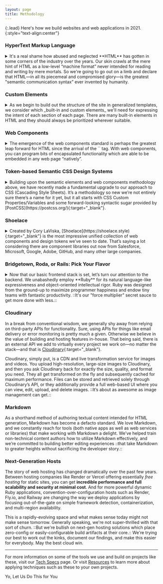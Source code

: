 ```yaml
---
layout: page
title: Methodology
---
```


{:.lead}
Here's how we build websites and web applications in 2021.
{:style="text-align:center"}

### HyperText Markup Language

<details markdown="block">
  <summary markdown="span">
  It's a real shame how abused and neglected **HTML** has gotten in some corners of the industry over the years. Our skin crawls at the mere hint of HTML as a low-level “machine format” never intended for reading and writing by mere mortals. So we're going to go out on a limb and declare that HTML—in all its piecemeal and compromised glory—is the greatest "semantic communication syntax” ever invented by humanity.
  </summary>

  Despite its many critics, HTML has not only survived against the onslaught of numerous competing systems over its 30+ year history, it has so solidly established itself as a universal and boundary-defying cultural treasure that we have no doubt ::HTML will still be with us 100 years from now.::

  We prize and value HTML. Everything starts with HTML. Before we consider what CSS or JS frameworks to use, what build tooling to introduce, where to store and retrieve data, how to deploy the final product, and so forth, we start with the breadth of meaning and functionality we wish to express through HTML. It’s the _baseplate_ of all web development.
</details>

### Custom Elements

<details markdown="block">
  <summary markdown="span">
  As we begin to build out the structure of the site in generalized templates, we consider which _built-in and custom elements_ we'll need for expressing the intent of each section of each page. There are many built-in elements in HTML and they should always be prioritized wherever suitable.
  </summary>

  `<nav>` for a navbar. `<h1>` for a primary heading. `<article>` to represent a unit of content.  But for situations where a custom element is required, we will liberally define and use those throughout our projects—tag names such as `<layout-column>`, `<ui-label>`, `<footer-inner>`, or `<main-content>`.

  We’ve essentially stopped using `<div>` and `<span>` in all projects going forward because they convey no semantic meaning and serve no useful purpose in an era when ::custom elements are baked into the fabric of the HTML standard.:: In case there’s any confusion, we’re _not_ talking about web components (yet). In our lexicon, custom elements are HTML-only tags which _optionally_ can be used for styling via CSS or scripting via JavaScript. In the case of the latter, read on…
</details>

### Web Components

<details markdown="block">
  <summary markdown="span">
  The emergence of the web components standard is perhaps the greatest leap forward for HTML since the arrival of the `<img>` tag. With web components, you can program bits of encapsulated functionality which are able to be embedded in any web page “natively”.
  </summary>

  For example, HTML provides a `<textarea>` tag. But anyone could write their own `<fancy-textarea>` tag which uses either `<textarea>` under the hood or offers a bespoke editor built out of other HTML/CSS/JavaScript primitives. To you, the downstream HTML author, it doesn’t matter. Use `<textarea>` or `<fancy-textarea>` or `<super-dee-dooper-textarea>` because of the capability each component affords, not because of its implementation details.

  Some legacy JavaScript component libraries such as **React** have struggled to fully embrace and encorporate web components. ::That's on them, not a knock against the web components spec.:: We choose to utilize newer, lightweight libraries which take full advantage of web components and well as other modern patterns such as signals.

  We sometimes may opt to write frontend code in a Ruby-derived syntax with 1:1 transpilation provided by [Ruby2JS](https://www.ruby2js.com){:target="_blank"}. Because there’s no runtime required, the output JavaScript looks much the same as if we hand-coded it ourselves. Pretty neat! (See our [Tech Specs](/tech/) page for further details.)
</details>

### Token-based Semantic CSS Design Systems

<details markdown="block">
  <summary markdown="span">
  Building upon the semantic elements and web components methodology above, we have recently made a fundamental upgrade to our approach to CSS (Cascading Style Sheets). It’s a methodology so new we’re not entirely sure there’s a name for it yet, but it all starts with CSS Custom Properties/Variables and some forward-looking syntactic sugar provided by [PostCSS](https://postcss.org/){:target="_blank"}.
  </summary>

  We start by defining a series of “tokens” as custom properties defined on `:root` in a global stylesheet. We often co-mingle them with tokens imported from a library such as [Open Props](https://open-props.style) or [Shoelace](https://shoelace.style) (more on that below). Example tokens might be `--base-font-size: 125%`, `--primary-color: #ff6f59`, or `--max-content-width: 50rem`. We even create tokens for responsive breakpoints (not yet browser-native, but enabled by PostCSS). You can see these sorts of `:root`-based design tokens on this very website by opening your developer inspector.

  After a basic design system is in place, we begin creating styles using only element names as selectors. `section`, `p`, `a`, `main`, etc.—as well as custom elements such as `navbar-inner`. We use classes sparingly (no `.foo.bar .baz` here!) while readily reaching for attribute selectors, especially for custom elements, e.g. `sl-input[size="medium"]`. Occasionally we might override design tokens for particular element scopes, or within responsive media queries. In addition, when using web components which offer CSS Shadow Parts for advanced styling, we’ll use those as well when strictly necessary (`sl-dialog::part(title)` for example).

  This combination of CSS Variables, element/attribute selectors, and the mechanisms provided by Shadow DOM + Parts has resulted in a ::shocking reduction in the amount of CSS we write as well as import.:: In the past you couldn’t do much quickly without reaching for something like Bootstrap. Lately that would be the main selling point of Tailwind. ([Er, use with extreme caution!](https://www.spicyweb.dev/why-tailwind-isnt-for-me/){:target="_blank"}). However, we increasingly find ourselves not needing any “CSS framework” at all…only some simple boilerplate and typically a web component-based UI library such as **Shoelace**.
</details>

### Shoelace

<details markdown="block">
  <summary markdown="span">
  Created by Cory LaViska, [Shoelace](https://shoelace.style){:target="_blank"} is the most impressive unified collection of web components and design tokens we’ve seen to date. That’s saying a lot considering there are component libraries out now from Salesforce, Microsoft, Google, Adobe, GitHub, and many other large companies.
  </summary>

  Shoelace at first glance might seem like Yet-Another-Bunch-o’-Components with the usual suspects of buttons, icons, menus, and dropdown—however, such simple appearances can be deceiving. What makes Shoelace so impressive are five things:

  0. ::It looks great right out of the box.::
  1. It takes full advantage of modern web component standards.
  2. It’s extremely customizable, but only if you really need to.
  3. The HTML you write using Shoelace is fantastically elegant.
  4. ::Shoelace ships with a comprehensive set of design tokens you can use directly.::

  A button in Shoelace is `<sl-button>Hi!</sl-button>`. An icon is `<sl-icon name="person-circle"></sl-icon>`. A star rating is `<sl-rating precision=".5" value="2.5"></sl-rating>`. On that last example, you can see how element attributes allow for precise control over various component properties. All properties are also controllable of course through JavaScript while requiring no additional library or framework of any kind.

  You can customize how Shoelace looks simply by overriding various design tokens via CSS variables, and you can also use Shoelace tokens directly in your own styles and markup—_even inside of inline styles!_ For example: `<h1 style="margin-bottom:var(--sl-spacing-2x-large)">Lots of Space</h1>`

  Shoelace v2 is a total rewrite and currently in beta, so as usable and impressive as it is now, ::this is only the beginning::. We’re excited about choosing Shoelace as the default UI library for all our latest projects.
</details>

### Bridgetown, Roda, or Rails: <nobr>Pick Your Flavor</nobr>

<details markdown="block">
  <summary markdown="span">
  Now that our basic frontend stack is set, let’s turn our attention to the backend. We unabashedly employ **Ruby** for its natural language-like expressiveness and object-oriented intellectual rigor. Ruby was designed from the ground-up to maximize programmer happiness and endow tiny teams with fantastic productivity. ::It's our "force multiplier" secret sauce to get more done with less.::
  </summary>

  When evaluating the backend technology for a project, we start by examining the type of project, how it will be used, and what is expected by its audience. Working backward from user experience, we choose the appropriate developer experience we believe makes the most sense.

  Typically, if the site is a “publication”…meaning it’s essentially content-driven (e.g., marketing sites/brochureware, blogs, educational destinations, etc.), then we’ll go the static site route and use **Bridgetown**.

  If the site is primarily a dynamic application orbiting a database—requiring user authentication and up-to-the-second live data—we’ll build out a fullstack **Ruby on Rails** app using Hotwire-style techniques and components to provide a sophisticated interactive interface.

  Increasingly though, we're finding that Bridgetown's ::static-first approach:: coupled with dynamic routes powered by its integration of the  [Roda web toolkit](http://roda.jeremyevans.net){:target="_blank"} is a potent combination for a variety of applications. Never fear, ::we're not leaving Rails behind.:: We're just taking the bits we like and paring them with a dramatically different take on Ruby web development. Best of both worlds? **We sure hope so.**
</details>

### Cloudinary

In a break from conventional wisdom, we generally shy away from relying on third-party APIs for functionality. Sure, using APIs for things like email delivery or error monitoring is pretty much a given. Otherwise we believe in the value of building and hosting features in-house. That being said, there is an external API we add to virtually every project we work on—no matter the stack—and that is [Cloudinary](https://cloudinary.com){:target="_blank"}.

Cloudinary, simply put, is a CDN and live transformation service for images and videos. You upload high-resolution, large-size images to Cloudinary, and then you ask Cloudinary back for exactly the size, quality, and format you need. They all get transformed on the fly and subsequently cached for maximum performance. Files can be stored and retrieved solely through Cloudinary’s API, or they additionally provide a full web-based UI where you can view, edit, upload, and delete images. ::It’s about as awesome as image management can get.::

### Markdown

As a shorthand method of authoring textual content intended for HTML generation, Markdown has become a defacto standard. We love Markdown, and we constantly reach for tools (both native apps as well as web services or libraries) that make working with Markdown a delight. We’ve helped train non-technical content authors how to utilize Markdown effectively, and we’re committed to building better editing experiences ::that take Markdown to greater heights without sacrificing the developer story.::

### Next-Generation Hosts

The story of web hosting has changed dramatically over the past few years. Between hosting companies like Render or Vercel offering essentially _free hosting_ for static sites, you can get **incredible performance and full scalability and security at minimal cost**. And for more powerful dynamic Ruby applications, convention-over-configuration hosts such as Render, Fly.io, and Railway are changing the way we deploy applications by focusing out-of-the-gate on simple framework detection, containerization, and multi-region availability.

This is a rapidly-evolving space and what makes sense today might not make sense tomorrow. Generally speaking, we're not super-thrilled with that sort of churn. ::But we're bullish on next-gen hosting solutions which place zero-config or easily-configurable build artifacts at their core.:: We're trying our best to work out the kinks, document our findings, and make this easier for everybody. May the best cloud win.

----

For more information on some of the tools we use and build on projects like these, visit our [Tech Specs](/tech/) page. Or visit [Resources](/resources/) to learn more about applying techniques such as these to your own projects.

<sl-button variant="primary" size="large" pill onclick="document.querySelector('sl-dialog').show()">Yo, Let Us Do This for You</sl-button>
